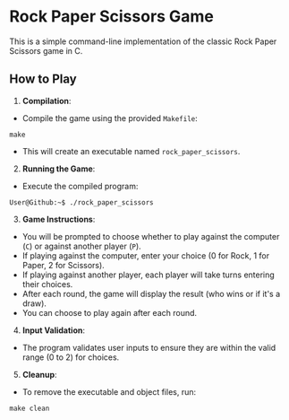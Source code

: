# Rock Paper Scissors Game

This is a simple command-line implementation of the classic Rock Paper Scissors game in C.

## How to Play

1. **Compilation**:

- Compile the game using the provided `Makefile`:
```console
make
```
- This will create an executable named `rock_paper_scissors`.

2. **Running the Game**:
- Execute the compiled program:
```console
User@Github:~$ ./rock_paper_scissors 
```

3. **Game Instructions**:
- You will be prompted to choose whether to play against the computer (`C`) or against another player (`P`).
- If playing against the computer, enter your choice (0 for Rock, 1 for Paper, 2 for Scissors).
- If playing against another player, each player will take turns entering their choices.
- After each round, the game will display the result (who wins or if it's a draw).
- You can choose to play again after each round.

4. **Input Validation**:
- The program validates user inputs to ensure they are within the valid range (0 to 2) for choices.

5. **Cleanup**:
- To remove the executable and object files, run:
```console
make clean
```

